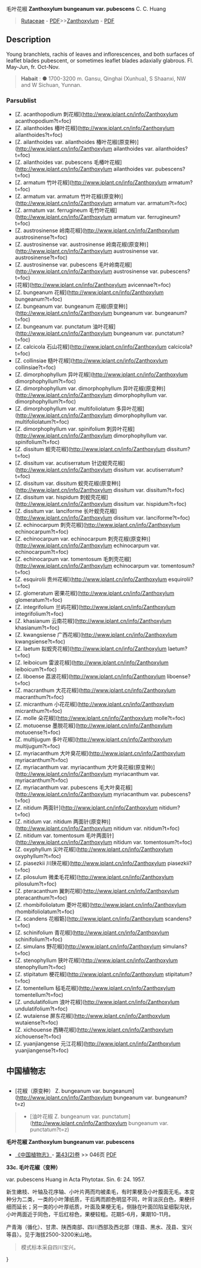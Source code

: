 毛叶花椒 **Zanthoxylum bungeanum var. pubescens** C. C. Huang

> [Rutaceae](http://www.iplant.cn/info/Rutaceae?t=foc) - [PDF](http://www.iplant.cn/foc/pdf/Rutaceae.pdf)>>[Zanthoxylum](http://www.iplant.cn/info/Zanthoxylum?t=foc) - [PDF](http://www.iplant.cn/foc/pdf/Zanthoxylum.pdf)

## Description

Young branchlets, rachis of leaves and inflorescences, and both surfaces of leaflet blades pubescent, or sometimes leaflet blades adaxially glabrous. Fl. May-Jun, fr. Oct-Nov.

> **Habait** : 
>● 1700-3200 m. Gansu, Qinghai (Xunhua), S Shaanxi, NW and W Sichuan, Yunnan.

### Parsublist

* [Z.  acanthopodium  刺花椒](http://www.iplant.cn/info/Zanthoxylum acanthopodium?t=foc)
* [Z.  ailanthoides  椿叶花椒](http://www.iplant.cn/info/Zanthoxylum ailanthoides?t=foc)
* [Z.  ailanthoides var. ailanthoides  椿叶花椒(原变种)](http://www.iplant.cn/info/Zanthoxylum ailanthoides var. ailanthoides?t=foc)
* [Z.  ailanthoides var. pubescens  毛椿叶花椒](http://www.iplant.cn/info/Zanthoxylum ailanthoides var. pubescens?t=foc)
* [Z.  armatum  竹叶花椒](http://www.iplant.cn/info/Zanthoxylum armatum?t=foc)
* [Z.  armatum var. armatum  竹叶花椒(原变种)](http://www.iplant.cn/info/Zanthoxylum armatum var. armatum?t=foc)
* [Z.  armatum var. ferrugineum  毛竹叶花椒](http://www.iplant.cn/info/Zanthoxylum armatum var. ferrugineum?t=foc)
* [Z.  austrosinense  岭南花椒](http://www.iplant.cn/info/Zanthoxylum austrosinense?t=foc)
* [Z.  austrosinense var. austrosinense  岭南花椒(原变种)](http://www.iplant.cn/info/Zanthoxylum austrosinense var. austrosinense?t=foc)
* [Z.  austrosinense var. pubescens  毛叶岭南花椒](http://www.iplant.cn/info/Zanthoxylum austrosinense var. pubescens?t=foc)
* [花椒](http://www.iplant.cn/info/Zanthoxylum avicennae?t=foc)
* [Z.  bungeanum  花椒](http://www.iplant.cn/info/Zanthoxylum bungeanum?t=foc)
* [Z.  bungeanum var. bungeanum  花椒(原变种)](http://www.iplant.cn/info/Zanthoxylum bungeanum var. bungeanum?t=foc)
* [Z.  bungeanum var. punctatum  油叶花椒](http://www.iplant.cn/info/Zanthoxylum bungeanum var. punctatum?t=foc)
* [Z.  calcicola  石山花椒](http://www.iplant.cn/info/Zanthoxylum calcicola?t=foc)
* [Z.  collinsiae  糙叶花椒](http://www.iplant.cn/info/Zanthoxylum collinsiae?t=foc)
* [Z.  dimorphophyllum  异叶花椒](http://www.iplant.cn/info/Zanthoxylum dimorphophyllum?t=foc)
* [Z.  dimorphophyllum var. dimorphophyllum  异叶花椒(原变种)](http://www.iplant.cn/info/Zanthoxylum dimorphophyllum var. dimorphophyllum?t=foc)
* [Z.  dimorphophyllum var. multifoliolatum  多异叶花椒](http://www.iplant.cn/info/Zanthoxylum dimorphophyllum var. multifoliolatum?t=foc)
* [Z.  dimorphophyllum var. spinifolium  刺异叶花椒](http://www.iplant.cn/info/Zanthoxylum dimorphophyllum var. spinifolium?t=foc)
* [Z.  dissitum  蚬壳花椒](http://www.iplant.cn/info/Zanthoxylum dissitum?t=foc)
* [Z.  dissitum var. acutiserratum  针边蚬壳花椒](http://www.iplant.cn/info/Zanthoxylum dissitum var. acutiserratum?t=foc)
* [Z.  dissitum var. dissitum  蚬壳花椒(原变种)](http://www.iplant.cn/info/Zanthoxylum dissitum var. dissitum?t=foc)
* [Z.  dissitum var. hispidum  刺蚬壳花椒](http://www.iplant.cn/info/Zanthoxylum dissitum var. hispidum?t=foc)
* [Z.  dissitum var. lanciforme  长叶蚬壳花椒](http://www.iplant.cn/info/Zanthoxylum dissitum var. lanciforme?t=foc)
* [Z.  echinocarpum  刺壳花椒](http://www.iplant.cn/info/Zanthoxylum echinocarpum?t=foc)
* [Z.  echinocarpum var. echinocarpum  刺壳花椒(原变种)](http://www.iplant.cn/info/Zanthoxylum echinocarpum var. echinocarpum?t=foc)
* [Z.  echinocarpum var. tomentosum  毛刺壳花椒](http://www.iplant.cn/info/Zanthoxylum echinocarpum var. tomentosum?t=foc)
* [Z.  esquirolii  贵州花椒](http://www.iplant.cn/info/Zanthoxylum esquirolii?t=foc)
* [Z.  glomeratum  密果花椒](http://www.iplant.cn/info/Zanthoxylum glomeratum?t=foc)
* [Z.  integrifolium  兰屿花椒](http://www.iplant.cn/info/Zanthoxylum integrifolium?t=foc)
* [Z.  khasianum  云南花椒](http://www.iplant.cn/info/Zanthoxylum khasianum?t=foc)
* [Z.  kwangsiense  广西花椒](http://www.iplant.cn/info/Zanthoxylum kwangsiense?t=foc)
* [Z.  laetum  拟蚬壳花椒](http://www.iplant.cn/info/Zanthoxylum laetum?t=foc)
* [Z.  leiboicum  雷波花椒](http://www.iplant.cn/info/Zanthoxylum leiboicum?t=foc)
* [Z.  liboense  荔波花椒](http://www.iplant.cn/info/Zanthoxylum liboense?t=foc)
* [Z.  macranthum  大花花椒](http://www.iplant.cn/info/Zanthoxylum macranthum?t=foc)
* [Z.  micranthum  小花花椒](http://www.iplant.cn/info/Zanthoxylum micranthum?t=foc)
* [Z.  molle  朵花椒](http://www.iplant.cn/info/Zanthoxylum molle?t=foc)
* [Z.  motuoense  墨脱花椒](http://www.iplant.cn/info/Zanthoxylum motuoense?t=foc)
* [Z.  multijugum  多叶花椒](http://www.iplant.cn/info/Zanthoxylum multijugum?t=foc)
* [Z.  myriacanthum  大叶臭花椒](http://www.iplant.cn/info/Zanthoxylum myriacanthum?t=foc)
* [Z.  myriacanthum var. myriacanthum  大叶臭花椒(原变种)](http://www.iplant.cn/info/Zanthoxylum myriacanthum var. myriacanthum?t=foc)
* [Z.  myriacanthum var. pubescens  毛大叶臭花椒](http://www.iplant.cn/info/Zanthoxylum myriacanthum var. pubescens?t=foc)
* [Z.  nitidum  两面针](http://www.iplant.cn/info/Zanthoxylum nitidum?t=foc)
* [Z.  nitidum var. nitidum  两面针(原变种)](http://www.iplant.cn/info/Zanthoxylum nitidum var. nitidum?t=foc)
* [Z.  nitidum var. tomentosum  毛叶两面针](http://www.iplant.cn/info/Zanthoxylum nitidum var. tomentosum?t=foc)
* [Z.  oxyphyllum  尖叶花椒](http://www.iplant.cn/info/Zanthoxylum oxyphyllum?t=foc)
* [Z.  piasezkii  川陕花椒](http://www.iplant.cn/info/Zanthoxylum piasezkii?t=foc)
* [Z.  pilosulum  微柔毛花椒](http://www.iplant.cn/info/Zanthoxylum pilosulum?t=foc)
* [Z.  pteracanthum  翼刺花椒](http://www.iplant.cn/info/Zanthoxylum pteracanthum?t=foc)
* [Z.  rhombifoliolatum  菱叶花椒](http://www.iplant.cn/info/Zanthoxylum rhombifoliolatum?t=foc)
* [Z.  scandens  花椒簕](http://www.iplant.cn/info/Zanthoxylum scandens?t=foc)
* [Z.  schinifolium  青花椒](http://www.iplant.cn/info/Zanthoxylum schinifolium?t=foc)
* [Z.  simulans  野花椒](http://www.iplant.cn/info/Zanthoxylum simulans?t=foc)
* [Z.  stenophyllum  狭叶花椒](http://www.iplant.cn/info/Zanthoxylum stenophyllum?t=foc)
* [Z.  stipitatum  梗花椒](http://www.iplant.cn/info/Zanthoxylum stipitatum?t=foc)
* [Z.  tomentellum  毡毛花椒](http://www.iplant.cn/info/Zanthoxylum tomentellum?t=foc)
* [Z.  undulatifolium  浪叶花椒](http://www.iplant.cn/info/Zanthoxylum undulatifolium?t=foc)
* [Z.  wutaiense  屏东花椒](http://www.iplant.cn/info/Zanthoxylum wutaiense?t=foc)
* [Z.  xichouense  西畴花椒](http://www.iplant.cn/info/Zanthoxylum xichouense?t=foc)
* [Z.  yuanjiangense  元江花椒](http://www.iplant.cn/info/Zanthoxylum yuanjiangense?t=foc)

## 中国植物志

## 
* [花椒（原变种）  Z.  bungeanum var. bungeanum](http://www.iplant.cn/info/Zanthoxylum bungeanum var. bungeanum?t=z)
> * [油叶花椒  Z.  bungeanum var. punctatum](http://www.iplant.cn/info/Zanthoxylum bungeanum var. punctatum?t=z)

**毛叶花椒 Zanthoxylum bungeanum var. pubescens**

* [《中国植物志》](http://www.iplant.cn/frps)- [第43(2)卷](http://www.iplant.cn/frps/vol/43(2)) >> 046页 [PDF](http://www.iplant.cn/frps/pdf/43(2)/046a.PDF)

**33c. 毛叶花椒（变种）**

var. pubescens Huang in Acta Phytotax. Sin. 6: 24. 1957.

新生嫩枝、叶轴及花序轴、小叶片两而均被柔毛，有时果梗及小叶腹面无毛。本变种分为二类，一类的小叶薄纸质，干后两而颜色明显不同，叶背淡灰白色，果梗纤细而延长；另一类的小叶厚纸质，叶面及果梗无毛，侧脉在叶面凹陷呈细裂沟状，小叶两面近于同色，干后红棕色，果梗较粗。花期5-6月，果期10-11月。

产青海（循化）、甘肃、陕西南部、四川西部及西北部（理县、黑水、茂县、宝兴等县）。见于海拔2500-3200米山地。

> 模式标本采自四川宝兴。

}
